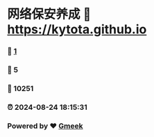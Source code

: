# 网络保安养成 :link: https://kytota.github.io 
### :page_facing_up: [1](https://kytota.github.io/tag.html) 
### :speech_balloon: 5 
### :hibiscus: 10251 
### :alarm_clock: 2024-08-24 18:15:31 
### Powered by :heart: [Gmeek](https://github.com/Meekdai/Gmeek)
